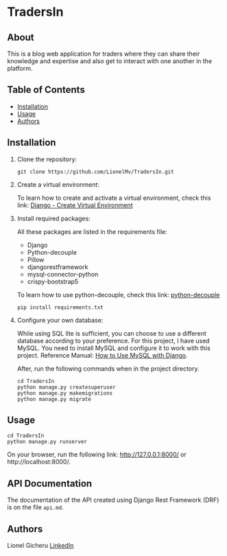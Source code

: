 # TradersIn

## About
This is a blog web application for traders where they can share their knowledge and expertise and also get to interact with one another in the platform.

## Table of Contents
- [Installation](#installation)
- [Usage](#usage)
- [Authors](#authors)

## Installation

1. Clone the repository:
    ```
    git clone https://github.com/LionelMv/TradersIn.git
    ```

2. Create a virtual environment:

    To learn how to create and activate a virtual environment, check this link: [Django - Create Virtual Environment](https://www.w3schools.com/django/django_create_virtual_environment.php)

3. Install required packages:

    All these packages are listed in the requirements file:
    - Django
    - Python-decouple
    - Pillow
    - djangorestframework
    - mysql-connector-python
    - crispy-bootstrap5

    To learn how to use python-decouple, check this link: [python-decouple](https://pypi.org/project/python-decouple/)
    ```
    pip install requirements.txt
    ```

4. Configure your own database:

    While using SQL lite is sufficient, you can choose to use a different database according to your preference.
    For this project, I have used MySQL.
    You need to install MySQL and configure it to work with this project.
    Reference Manual: [How to Use MySQL with Django](https://studygyaan.com/django/how-to-use-mysql-database-with-django-project).

    After, run the following commands when in the project directory.
    ```
    cd TradersIn
    python manage.py createsuperuser
    python manage.py makemigrations
    python manage.py migrate
    ```

## Usage
```
cd TradersIn
python manage.py runserver
```

On your browser, run the following link: http://127.0.0.1:8000/ or http://localhost:8000/.


## API Documentation
The documentation of the API created using Django Rest Framework (DRF) is on the file ```api.md```.

## Authors
Lionel Gicheru [LinkedIn](https://www.linkedin.com/in/lionelmwangi/)